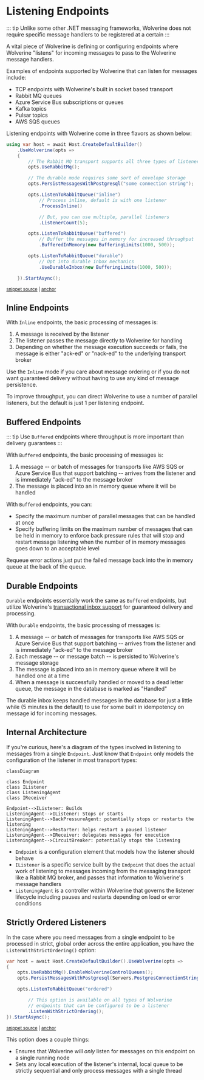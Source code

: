 # Listening Endpoints

::: tip
Unlike some other .NET messaging frameworks, Wolverine does not require specific message handlers to be registered
at a certain 
:::

A vital piece of Wolverine is defining or configuring endpoints where Wolverine "listens" for incoming messages to 
pass to the Wolverine message handlers. 

Examples of endpoints supported by Wolverine that can listen for messages include:

* TCP endpoints with Wolverine's built in socket based transport
* Rabbit MQ queues
* Azure Service Bus subscriptions or queues
* Kafka topics
* Pulsar topics
* AWS SQS queues

Listening endpoints with Wolverine come in three flavors as shown below:

<!-- snippet: sample_configuring_listener_types -->
<a id='snippet-sample_configuring_listener_types'></a>
```cs
using var host = await Host.CreateDefaultBuilder()
    .UseWolverine(opts =>
    {
        // The Rabbit MQ transport supports all three types of listeners
        opts.UseRabbitMq();

        // The durable mode requires some sort of envelope storage
        opts.PersistMessagesWithPostgresql("some connection string");

        opts.ListenToRabbitQueue("inline")
            // Process inline, default is with one listener
            .ProcessInline()

            // But, you can use multiple, parallel listeners
            .ListenerCount(5);

        opts.ListenToRabbitQueue("buffered")
            // Buffer the messages in memory for increased throughput
            .BufferedInMemory(new BufferingLimits(1000, 500));

        opts.ListenToRabbitQueue("durable")
            // Opt into durable inbox mechanics
            .UseDurableInbox(new BufferingLimits(1000, 500));

    }).StartAsync();
```
<sup><a href='https://github.com/JasperFx/wolverine/blob/main/src/Samples/DocumentationSamples/ListenerTypes.cs#L13-L41' title='Snippet source file'>snippet source</a> | <a href='#snippet-sample_configuring_listener_types' title='Start of snippet'>anchor</a></sup>
<!-- endSnippet -->

## Inline Endpoints

With `Inline` endpoints, the basic processing of messages is:

1. A message is received by the listener
2. The listener passes the message directly to Wolverine for handling
3. Depending on whether the message execution succeeds or fails, the message is either "ack-ed" or "nack-ed"
   to the underlying transport broker

Use the `Inline` mode if you care about message ordering or if you do not want guaranteed delivery
without having to use any kind of message persistence.

To improve throughput, you can direct Wolverine to use a number of parallel listeners, but the default is
just 1 per listening endpoint.

## Buffered Endpoints

::: tip
Use `Buffered` endpoints where throughput is more important than delivery guarantees
:::

With `Buffered` endpoints, the basic processing of messages is:

1. A message -- or batch of messages for transports like AWS SQS or Azure Service Bus that support batching --
   arrives from the listener and is immediately "ack-ed" to the message broker
2. The message is placed into an in memory queue where it will be handled

With `Buffered` endpoints, you can:

* Specify the maximum number of parallel messages that can be handled at once
* Specify buffering limits on the maximum number of messages that can be held in memory to enforce back pressure rules
  that will stop and restart message listening when the number of in memory messages goes down to an 
  acceptable level

Requeue error actions just put the failed message back into the in memory queue at the back of the queue.

## Durable Endpoints

`Durable` endpoints essentially work the same as `Buffered` endpoints, but utilize Wolverine's [transactional
inbox support](/guide/durability) for guaranteed delivery and processing.

With `Durable` endpoints, the basic processing of messages is:

1. A message -- or batch of messages for transports like AWS SQS or Azure Service Bus that support batching --
   arrives from the listener and is immediately "ack-ed" to the message broker
2. Each message -- or message batch -- is persisted to Wolverine's message storage
3. The message is placed into an in memory queue where it will be handled one at a time
4. When a message is successfully handled or moved to a dead letter queue, the message in the database
   is marked as "Handled"

The durable inbox keeps handled messages in the database for just a little while (5 minutes is the default)
to use for some built in idempotency on message id for incoming messages.

## Internal Architecture

If you're curious, here's a diagram of the types involved in listening to messages from 
a single `Endpoint`. Just know that `Endpoint` only models the configuration of the listener in
most transport types:

```mermaid
classDiagram

class Endpoint
class IListener
class ListeningAgent
class IReceiver

Endpoint-->IListener: Builds
ListeningAgent-->IListener: Stops or starts
ListeningAgent-->BackPressureAgent: potentially stops or restarts the listening
ListeningAgent-->Restarter: helps restart a paused listener
ListeningAgent-->IReceiver: delegates messages for execution
ListeningAgent-->CircuitBreaker: potentially stops the listening

```

* `Endpoint` is a configuration element that models how the listener should behave
* `IListener` is a specific service built by the `Endpoint` that does the actual work of listening to messages incoming
  from the messaging transport like a Rabbit MQ broker, and passes that information to Wolverine's message handlers
* `ListeningAgent` is a controller within Wolverine that governs the listener lifecycle including pauses and restarts depending
  on load or error conditions

## Strictly Ordered Listeners <Badge type="tip" text="2.3" />

In the case where you need messages from a single endpoint to be processed in strict, global order across the entire application,
you have the `ListenWithStrictOrdering()` option:

<!-- snippet: sample_utilizing_ListenWithStrictOrdering -->
<a id='snippet-sample_utilizing_ListenWithStrictOrdering'></a>
```cs
var host = await Host.CreateDefaultBuilder().UseWolverine(opts =>
{
    opts.UseRabbitMq().EnableWolverineControlQueues();
    opts.PersistMessagesWithPostgresql(Servers.PostgresConnectionString, "listeners");

    opts.ListenToRabbitQueue("ordered")

        // This option is available on all types of Wolverine
        // endpoints that can be configured to be a listener
        .ListenWithStrictOrdering();
}).StartAsync();
```
<sup><a href='https://github.com/JasperFx/wolverine/blob/main/src/Transports/RabbitMQ/Wolverine.RabbitMQ.Tests/exclusive_listeners.cs#L34-L48' title='Snippet source file'>snippet source</a> | <a href='#snippet-sample_utilizing_ListenWithStrictOrdering' title='Start of snippet'>anchor</a></sup>
<!-- endSnippet -->

This option does a couple things:

* Ensures that Wolverine will *only* listen for messages on this endpoint on a single running node
* Sets any local execution of the listener's internal, local queue to be strictly sequential and only process messages with
  a single thread



